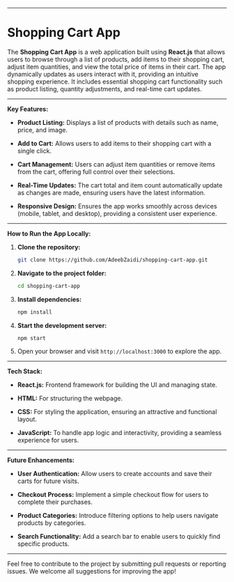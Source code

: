 
---

# Shopping Cart App

The **Shopping Cart App** is a web application built using **React.js** that allows users to browse through a list of products, add items to their shopping cart, adjust item quantities, and view the total price of items in their cart. The app dynamically updates as users interact with it, providing an intuitive shopping experience. It includes essential shopping cart functionality such as product listing, quantity adjustments, and real-time cart updates.

---

**Key Features:**

- **Product Listing:** Displays a list of products with details such as name, price, and image.

- **Add to Cart:** Allows users to add items to their shopping cart with a single click.

- **Cart Management:** Users can adjust item quantities or remove items from the cart, offering full control over their selections.

- **Real-Time Updates:** The cart total and item count automatically update as changes are made, ensuring users have the latest information.

- **Responsive Design:** Ensures the app works smoothly across devices (mobile, tablet, and desktop), providing a consistent user experience.

---

**How to Run the App Locally:**

1. **Clone the repository:**

   ```bash
   git clone https://github.com/AdeebZaidi/shopping-cart-app.git
   ```

2. **Navigate to the project folder:**

   ```bash
   cd shopping-cart-app
   ```

3. **Install dependencies:**

   ```bash
   npm install
   ```

4. **Start the development server:**

   ```bash
   npm start
   ```

5. Open your browser and visit `http://localhost:3000` to explore the app.

---

**Tech Stack:**

- **React.js:** Frontend framework for building the UI and managing state.

- **HTML:** For structuring the webpage.

- **CSS:** For styling the application, ensuring an attractive and functional layout.

- **JavaScript:** To handle app logic and interactivity, providing a seamless experience for users.

---

**Future Enhancements:**

- **User Authentication:** Allow users to create accounts and save their carts for future visits.

- **Checkout Process:** Implement a simple checkout flow for users to complete their purchases.

- **Product Categories:** Introduce filtering options to help users navigate products by categories.

- **Search Functionality:** Add a search bar to enable users to quickly find specific products.

---

Feel free to contribute to the project by submitting pull requests or reporting issues. We welcome all suggestions for improving the app!
